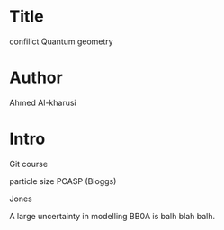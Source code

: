 # Title
confilict Quantum geometry

# Author
Ahmed Al-kharusi

# Intro

Git course

particle size PCASP (Bloggs)

Jones

A large uncertainty in modelling BB0A is balh blah balh.
